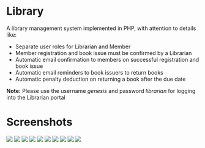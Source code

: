 # Library
A library management system implemented in PHP, with attention to details like:
* Separate user roles for Librarian and Member
* Member registration and book issue must be confirmed by a Librarian
* Automatic email confirmation to members on successful registration and book issue
* Automatic email reminders to book issuers to return books
* Automatic penalty deduction on returning a book after the due date

**Note:** Please use the username *genesis* and password *librarian* for logging into the Librarian portal

# Screenshots
![](https://github.com/psyclone20/Library/blob/master/screenshots/1.%20home.png) ![](https://github.com/psyclone20/Library/blob/master/screenshots/2.%20member_login.png) ![](https://github.com/psyclone20/Library/blob/master/screenshots/3.%20member_registration1.png) ![](https://github.com/psyclone20/Library/blob/master/screenshots/4.%20member_registration2.png) ![](https://github.com/psyclone20/Library/blob/master/screenshots/5.%20member_registration3.png) ![](https://github.com/psyclone20/Library/blob/master/screenshots/6.%20books1.png) ![](https://github.com/psyclone20/Library/blob/master/screenshots/7.%20books2.png) ![](https://github.com/psyclone20/Library/blob/master/screenshots/8.%20my_books.png) ![](https://github.com/psyclone20/Library/blob/master/screenshots/9.%20librarian_home.png) ![](https://github.com/psyclone20/Library/blob/master/screenshots/10.%20pending_registrations.png)

